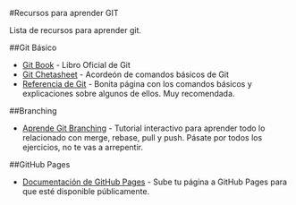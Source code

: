 #Recursos para aprender GIT


Lista de recursos para aprender git.

##Git Básico

*   [Git Book](https://git-scm.com/book/es/v1) -
Libro Oficial de Git
*   [Git Chetasheet](https://services.github.com/kit/downloads/github-git-cheat-sheet.pdf) -
Acordeón de comandos básicos de Git
*   [Referencia de Git](http://rogerdudler.github.io/git-guide/index.es.html) -
Bonita página con los comandos básicos y explicaciones sobre algunos de ellos.
Muy recomendada.


##Branching

*   [Aprende Git Branching](http://learngitbranching.js.org/) - Tutorial
interactivo para aprender todo lo relacionado con merge, rebase, pull y push.
Pásate por todos los ejercicios, no te vas a arrepentir.

##GitHub Pages

*   [Documentación de GitHub
Pages](https://help.github.com/articles/creating-project-pages-manually/) - Sube
tu página a GitHub Pages para que esté disponible públicamente.
